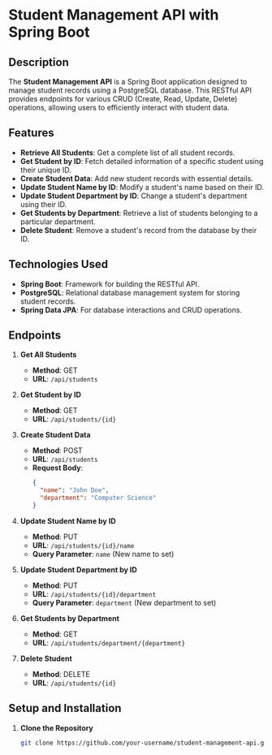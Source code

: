 # Student Management API with Spring Boot

## Description

The **Student Management API** is a Spring Boot application designed to manage student records using a PostgreSQL database. This RESTful API provides endpoints for various CRUD (Create, Read, Update, Delete) operations, allowing users to efficiently interact with student data.

## Features

- **Retrieve All Students**: Get a complete list of all student records.
- **Get Student by ID**: Fetch detailed information of a specific student using their unique ID.
- **Create Student Data**: Add new student records with essential details.
- **Update Student Name by ID**: Modify a student's name based on their ID.
- **Update Student Department by ID**: Change a student's department using their ID.
- **Get Students by Department**: Retrieve a list of students belonging to a particular department.
- **Delete Student**: Remove a student's record from the database by their ID.

## Technologies Used

- **Spring Boot**: Framework for building the RESTful API.
- **PostgreSQL**: Relational database management system for storing student records.
- **Spring Data JPA**: For database interactions and CRUD operations.

## Endpoints

1. **Get All Students**
   - **Method**: GET
   - **URL**: `/api/students`

2. **Get Student by ID**
   - **Method**: GET
   - **URL**: `/api/students/{id}`

3. **Create Student Data**
   - **Method**: POST
   - **URL**: `/api/students`
   - **Request Body**: 
     ```json
     {
       "name": "John Doe",
       "department": "Computer Science"
     }
     ```

4. **Update Student Name by ID**
   - **Method**: PUT
   - **URL**: `/api/students/{id}/name`
   - **Query Parameter**: `name` (New name to set)

5. **Update Student Department by ID**
   - **Method**: PUT
   - **URL**: `/api/students/{id}/department`
   - **Query Parameter**: `department` (New department to set)

6. **Get Students by Department**
   - **Method**: GET
   - **URL**: `/api/students/department/{department}`

7. **Delete Student**
   - **Method**: DELETE
   - **URL**: `/api/students/{id}`

## Setup and Installation

1. **Clone the Repository**
   ```bash
   git clone https://github.com/your-username/student-management-api.git
